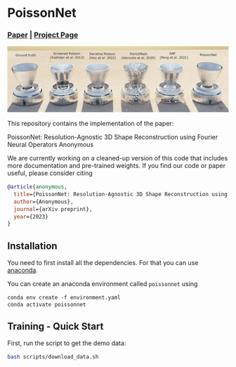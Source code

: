 # PoissonNet

### [**Paper**](https://arxiv.org/abs/2308.01766) | [**Project Page**](https://github.com/arsenal9971/PoissonNet/)

![](./media/figure_benchmark.png)

This repository contains the implementation of the paper:

PoissonNet: Resolution-Agnostic 3D Shape Reconstruction using Fourier Neural Operators 
Anonymous

We are currently working on a cleaned-up version of this code that includes more documentation and pre-trained weights. If you find our code or paper useful, please consider citing
```bibtex
@article{anonymous,
  title={PoissonNet: Resolution-Agnostic 3D Shape Reconstruction using Fourier Neural Operators},
  author={Anonymous},
  journal={arXiv preprint},
  year={2023}
}
```


## Installation

You need to first install all the dependencies. For that you can use [anaconda](https://www.anaconda.com/). 

You can create an anaconda environment called `poissonnet` using
```
conda env create -f environment.yaml
conda activate poissonnet
```

## Training - Quick Start

First, run the script to get the demo data:

```bash
bash scripts/download_data.sh
```
